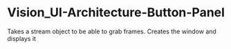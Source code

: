 # Vision_UI-Architecture-Button-Panel
Takes a stream object to be able to grab frames. Creates the window and displays it
